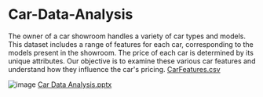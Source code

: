 # Car-Data-Analysis
The owner of a car showroom handles a variety of car types and models. This dataset includes a range of features for each car, corresponding to the models present in the showroom. The price of each car is determined by its unique attributes. Our objective is to examine these various car features and understand how they influence the car's pricing.
[CarFeatures.csv](https://github.com/user-attachments/files/15834846/CarFeatures.csv)

![image](https://github.com/saitejasaii009/Car-Data-Analysis/assets/141951090/3bf8834f-3679-40da-a79f-0e6d713ad32c)
[Car Data Analysis.pptx](https://github.com/user-attachments/files/15834973/Car.Data.Analysis.pptx)
